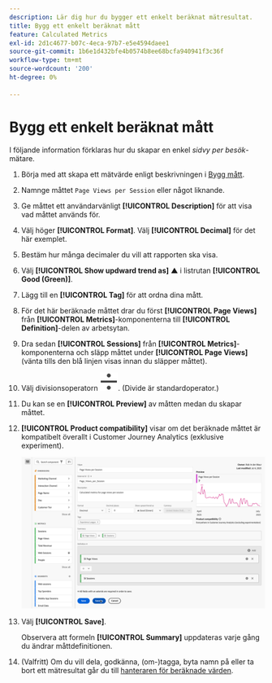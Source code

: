 ```yaml
---
description: Lär dig hur du bygger ett enkelt beräknat mätresultat.
title: Bygg ett enkelt beräknat mått
feature: Calculated Metrics
exl-id: 2d1c4677-b07c-4eca-97b7-e5e4594daee1
source-git-commit: 1b6e1d432bfe4b0574b8ee68bcfa940941f3c36f
workflow-type: tm+mt
source-wordcount: '200'
ht-degree: 0%

---
```


# Bygg ett enkelt beräknat mått

I följande information förklaras hur du skapar en enkel *sidvy per besök*-mätare.

1. Börja med att skapa ett mätvärde enligt beskrivningen i [Bygg mått](/help/components/calc-metrics/cm-workflow/cm-build-metrics.md).
1. Namnge måttet `Page Views per Session` eller något liknande.
1. Ge måttet ett användarvänligt **[!UICONTROL Description]** för att visa vad måttet används för.
1. Välj höger **[!UICONTROL Format]**. Välj **[!UICONTROL Decimal]** för det här exemplet.
1. Bestäm hur många decimaler du vill att rapporten ska visa.
1. Välj **[!UICONTROL Show updward trend as]** ▲ i listrutan **[!UICONTROL Good (Green)]**.
1. Lägg till en **[!UICONTROL Tag]** för att ordna dina mått.
1. För det här beräknade måttet drar du först **[!UICONTROL Page Views]** från **[!UICONTROL Metrics]**-komponenterna till **[!UICONTROL Definition]**-delen av arbetsytan.
1. Dra sedan **[!UICONTROL Sessions]** från **[!UICONTROL Metrics]**-komponenterna och släpp måttet under **[!UICONTROL Page Views]** (vänta tills den blå linjen visas innan du släpper måttet).
1. Välj divisionsoperatorn ![Dividera](/help/assets/icons/Divide.svg). (Divide är standardoperator.)
1. Du kan se en **[!UICONTROL Preview]** av måtten medan du skapar måttet.
1. **[!UICONTROL Product compatibility]** visar om det beräknade måttet är kompatibelt överallt i Customer Journey Analytics (exklusive experiment).

   ![Enkelt beräknat mått](assets/simple-calculated-metric.png)
1. Välj **[!UICONTROL Save]**.

   Observera att formeln **[!UICONTROL Summary]** uppdateras varje gång du ändrar måttdefinitionen.

1. (Valfritt) Om du vill dela, godkänna, (om-)tagga, byta namn på eller ta bort ett mätresultat går du till [hanteraren för beräknade värden](/help/components/calc-metrics/cm-workflow/cm-manager.md).

